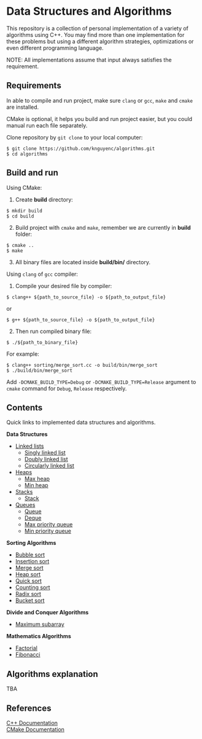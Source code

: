 # Data Structures and Algorithms
This repository is a collection of personal implementation of a variety of algorithms using C++. You may find more than one implementation for these problems but using a different algorithm strategies, optimizations or even different programming language.

NOTE: All implementations assume that input always satisfies the requirement.

## Requirements
In able to compile and run project, make sure `clang` or `gcc`, `make` and `cmake` are installed.

CMake is optional, it helps you build and run project easier, but you could manual run each file separately.

Clone repository by `git clone` to your local computer:
```shell script
$ git clone https://github.com/knguyenc/algorithms.git
$ cd algorithms
```

## Build and run
Using CMake:
1. Create __build__ directory:
```shell script
$ mkdir build
$ cd build
```
2. Build project with `cmake` and `make`, remember we are currently in __build__ folder:
```shell script
$ cmake ..
$ make
```
3. All binary files are located inside __build/bin/__ directory.

Using `clang` of `gcc` compiler:
1. Compile your desired file by compiler:
```shell script
$ clang++ ${path_to_source_file} -o ${path_to_output_file}
```
or
```shell script
$ g++ ${path_to_source_file} -o ${path_to_output_file}
```
2. Then run compiled binary file:
```shell script
$ ./${path_to_binary_file}
```
For example:
```shell script
$ clang++ sorting/merge_sort.cc -o build/bin/merge_sort
$ ./build/bin/merge_sort
```

Add `-DCMAKE_BUILD_TYPE=Debug` or `-DCMAKE_BUILD_TYPE=Release` argument to `cmake` command for `Debug`, `Release` respectively.

## Contents
Quick links to implemented data structures and algorithms.

**Data Structures**

- [Linked lists](https://github.com/knguyenc/algorithms/tree/master/data_structures/linked_lists)
  - [Singly linked list](https://github.com/knguyenc/algorithms/blob/master/data_structures/linked_lists/singly_linked_list.h)
  - [Doubly linked list](https://github.com/knguyenc/algorithms/blob/master/data_structures/linked_lists/doubly_linked_list.h)
  - [Circularly linked list](https://github.com/knguyenc/algorithms/blob/master/data_structures/linked_lists/circularly_linked_list.h)
- [Heaps](https://github.com/knguyenc/algorithms/tree/master/data_structures/heaps)
  - [Max heap](https://github.com/knguyenc/algorithms/blob/master/data_structures/heaps/max_heap.h)
  - [Min heap](https://github.com/knguyenc/algorithms/blob/master/data_structures/heaps/min_heap.h)
- [Stacks](https://github.com/knguyenc/algorithms/tree/master/data_structures/stacks)
  - [Stack](https://github.com/knguyenc/algorithms/blob/master/data_structures/stacks/stack.h)
- [Queues](https://github.com/knguyenc/algorithms/tree/master/data_structures/queues)
  - [Queue](https://github.com/knguyenc/algorithms/blob/master/data_structures/queues/queue.h)
  - [Deque](https://github.com/knguyenc/algorithms/blob/master/data_structures/queues/deque.h)
  - [Max priority queue](https://github.com/knguyenc/algorithms/blob/master/data_structures/queues/max_priority_queue.h)
  - [Min priority queue](https://github.com/knguyenc/algorithms/blob/master/data_structures/queues/min_priority_queue.h)

**Sorting Algorithms**

- [Bubble sort](https://github.com/knguyenc/algorithms/blob/master/sorting/bubble_sort.cc)
- [Insertion sort](https://github.com/knguyenc/algorithms/blob/master/sorting/insertion_sort.cc)
- [Merge sort](https://github.com/knguyenc/algorithms/blob/master/sorting/merge_sort.cc)
- [Heap sort](https://github.com/knguyenc/algorithms/blob/master/sorting/heap_sort.cc)
- [Quick sort](https://github.com/knguyenc/algorithms/blob/master/sorting/quick_sort.cc)
- [Counting sort](https://github.com/knguyenc/algorithms/blob/master/sorting/counting_sort.cc)
- [Radix sort](https://github.com/knguyenc/algorithms/blob/master/sorting/radix_sort.cc)
- [Bucket sort](https://github.com/knguyenc/algorithms/blob/master/sorting/bucket_sort.cc)

**Divide and Conquer Algorithms**

- [Maximum subarray](https://github.com/knguyenc/algorithms/blob/master/divide_conquer/maximum_subarray.cc)

**Mathematics Algorithms**

- [Factorial](https://github.com/knguyenc/algorithms/blob/master/mathematics/factorial.cc)
- [Fibonacci](https://github.com/knguyenc/algorithms/blob/master/mathematics/fibonacci.cc)

## Algorithms explanation
TBA

## References
[C++ Documentation](https://isocpp.org/) \
[CMake Documentation](https://cmake.org/documentation/)
